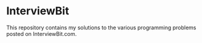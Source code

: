 # InterviewBit
This repository contains my solutions to the various programming problems posted on InterviewBit.com.
